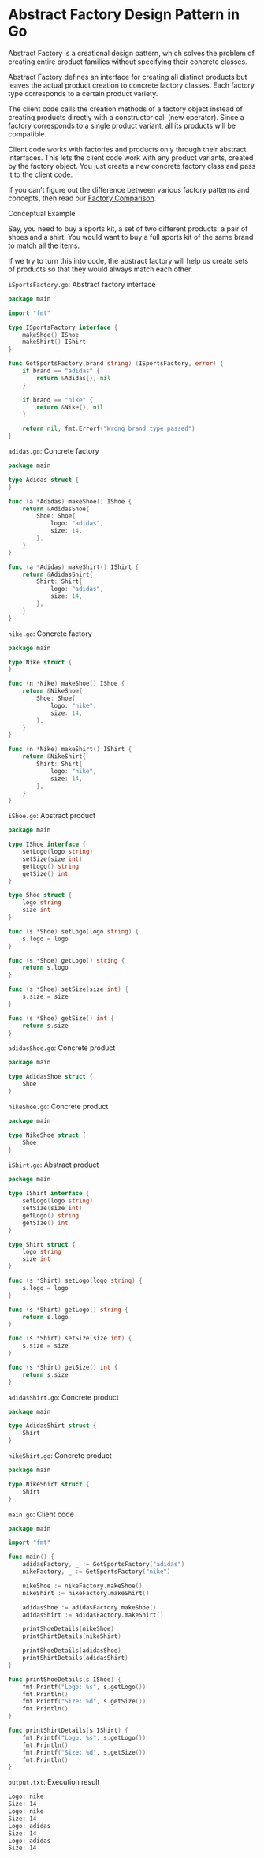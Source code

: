 # Abstract Factory Design Pattern in Go

Abstract Factory is a creational design pattern, which solves the problem of creating entire product families without specifying their concrete classes.

Abstract Factory defines an interface for creating all distinct products but leaves the actual product creation to concrete factory classes. Each factory type corresponds to a certain product variety.

The client code calls the creation methods of a factory object instead of creating products directly with a constructor call (new operator). Since a factory corresponds to a single product variant, all its products will be compatible.

Client code works with factories and products only through their abstract interfaces. This lets the client code work with any product variants, created by the factory object. You just create a new concrete factory class and pass it to the client code.

If you can’t figure out the difference between various factory patterns and concepts, then read our [Factory Comparison](https://refactoring.guru/design-patterns/factory-comparison).


Conceptual Example

Say, you need to buy a sports kit, a set of two different products: a pair of shoes and a shirt. You would want to buy a full sports kit of the same brand to match all the items.

If we try to turn this into code, the abstract factory will help us create sets of products so that they would always match each other.

`iSportsFactory.go`: Abstract factory interface

```go
package main

import "fmt"

type ISportsFactory interface {
    makeShoe() IShoe
    makeShirt() IShirt
}

func GetSportsFactory(brand string) (ISportsFactory, error) {
    if brand == "adidas" {
        return &Adidas{}, nil
    }

    if brand == "nike" {
        return &Nike{}, nil
    }

    return nil, fmt.Errorf("Wrong brand type passed")
}
```


`adidas.go`: Concrete factory

```go
package main

type Adidas struct {
}

func (a *Adidas) makeShoe() IShoe {
    return &AdidasShoe{
        Shoe: Shoe{
            logo: "adidas",
            size: 14,
        },
    }
}

func (a *Adidas) makeShirt() IShirt {
    return &AdidasShirt{
        Shirt: Shirt{
            logo: "adidas",
            size: 14,
        },
    }
}
```


`nike.go`: Concrete factory

```go
package main

type Nike struct {
}

func (n *Nike) makeShoe() IShoe {
    return &NikeShoe{
        Shoe: Shoe{
            logo: "nike",
            size: 14,
        },
    }
}

func (n *Nike) makeShirt() IShirt {
    return &NikeShirt{
        Shirt: Shirt{
            logo: "nike",
            size: 14,
        },
    }
}
```


`iShoe.go`: Abstract product

```go
package main

type IShoe interface {
    setLogo(logo string)
    setSize(size int)
    getLogo() string
    getSize() int
}

type Shoe struct {
    logo string
    size int
}

func (s *Shoe) setLogo(logo string) {
    s.logo = logo
}

func (s *Shoe) getLogo() string {
    return s.logo
}

func (s *Shoe) setSize(size int) {
    s.size = size
}

func (s *Shoe) getSize() int {
    return s.size
}
```


`adidasShoe.go`: Concrete product

```go
package main

type AdidasShoe struct {
    Shoe
}
```

`nikeShoe.go`: Concrete product

```go
package main

type NikeShoe struct {
    Shoe
}
```

`iShirt.go`: Abstract product

```go
package main

type IShirt interface {
    setLogo(logo string)
    setSize(size int)
    getLogo() string
    getSize() int
}

type Shirt struct {
    logo string
    size int
}

func (s *Shirt) setLogo(logo string) {
    s.logo = logo
}

func (s *Shirt) getLogo() string {
    return s.logo
}

func (s *Shirt) setSize(size int) {
    s.size = size
}

func (s *Shirt) getSize() int {
    return s.size
}
```


`adidasShirt.go`: Concrete product

```go
package main

type AdidasShirt struct {
    Shirt
}
```


`nikeShirt.go`: Concrete product

```go
package main

type NikeShirt struct {
    Shirt
}
```

`main.go`: Client code

```go
package main

import "fmt"

func main() {
    adidasFactory, _ := GetSportsFactory("adidas")
    nikeFactory, _ := GetSportsFactory("nike")

    nikeShoe := nikeFactory.makeShoe()
    nikeShirt := nikeFactory.makeShirt()

    adidasShoe := adidasFactory.makeShoe()
    adidasShirt := adidasFactory.makeShirt()

    printShoeDetails(nikeShoe)
    printShirtDetails(nikeShirt)

    printShoeDetails(adidasShoe)
    printShirtDetails(adidasShirt)
}

func printShoeDetails(s IShoe) {
    fmt.Printf("Logo: %s", s.getLogo())
    fmt.Println()
    fmt.Printf("Size: %d", s.getSize())
    fmt.Println()
}

func printShirtDetails(s IShirt) {
    fmt.Printf("Logo: %s", s.getLogo())
    fmt.Println()
    fmt.Printf("Size: %d", s.getSize())
    fmt.Println()
}
```

`output.txt`: Execution result

```txt
Logo: nike
Size: 14
Logo: nike
Size: 14
Logo: adidas
Size: 14
Logo: adidas
Size: 14
```
